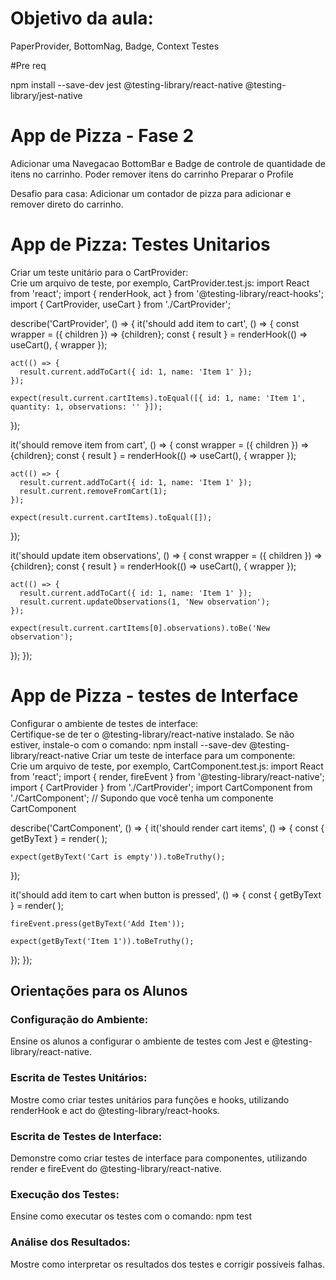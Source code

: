 # Objetivo da aula:
PaperProvider, BottomNag, Badge, Context
Testes

#Pre req

npm install --save-dev jest @testing-library/react-native @testing-library/jest-native


# App de Pizza - Fase 2
Adicionar uma Navegacao BottomBar e Badge de controle de quantidade de itens no carrinho.
Poder remover itens do carrinho
Preparar o Profile

Desafio para casa:
Adicionar um contador de pizza para adicionar e remover direto do carrinho.


# App de Pizza: Testes Unitarios

Criar um teste unitário para o CartProvider:  
Crie um arquivo de teste, por exemplo, CartProvider.test.js:
import React from 'react';
import { renderHook, act } from '@testing-library/react-hooks';
import { CartProvider, useCart } from './CartProvider';

describe('CartProvider', () => {
it('should add item to cart', () => {
const wrapper = ({ children }) => <CartProvider>{children}</CartProvider>;
const { result } = renderHook(() => useCart(), { wrapper });

    act(() => {
      result.current.addToCart({ id: 1, name: 'Item 1' });
    });

    expect(result.current.cartItems).toEqual([{ id: 1, name: 'Item 1', quantity: 1, observations: '' }]);
});

it('should remove item from cart', () => {
const wrapper = ({ children }) => <CartProvider>{children}</CartProvider>;
const { result } = renderHook(() => useCart(), { wrapper });

    act(() => {
      result.current.addToCart({ id: 1, name: 'Item 1' });
      result.current.removeFromCart(1);
    });

    expect(result.current.cartItems).toEqual([]);
});

it('should update item observations', () => {
const wrapper = ({ children }) => <CartProvider>{children}</CartProvider>;
const { result } = renderHook(() => useCart(), { wrapper });

    act(() => {
      result.current.addToCart({ id: 1, name: 'Item 1' });
      result.current.updateObservations(1, 'New observation');
    });

    expect(result.current.cartItems[0].observations).toBe('New observation');
});
});


# App de Pizza - testes de Interface

Configurar o ambiente de testes de interface:  
Certifique-se de ter o @testing-library/react-native instalado. Se não estiver, instale-o com o comando:
npm install --save-dev @testing-library/react-native
Criar um teste de interface para um componente:  
Crie um arquivo de teste, por exemplo, CartComponent.test.js:
import React from 'react';
import { render, fireEvent } from '@testing-library/react-native';
import { CartProvider } from './CartProvider';
import CartComponent from './CartComponent'; // Supondo que você tenha um componente CartComponent

describe('CartComponent', () => {
it('should render cart items', () => {
const { getByText } = render(
<CartProvider>
<CartComponent />
</CartProvider>
);

    expect(getByText('Cart is empty')).toBeTruthy();
});

it('should add item to cart when button is pressed', () => {
const { getByText } = render(
<CartProvider>
<CartComponent />
</CartProvider>
);

    fireEvent.press(getByText('Add Item'));

    expect(getByText('Item 1')).toBeTruthy();
});
});


## Orientações para os Alunos

### Configuração do Ambiente:  

Ensine os alunos a configurar o ambiente de testes com Jest e @testing-library/react-native.

### Escrita de Testes Unitários:  

Mostre como criar testes unitários para funções e hooks, utilizando renderHook e act do @testing-library/react-hooks.

### Escrita de Testes de Interface:  

Demonstre como criar testes de interface para componentes, utilizando render e fireEvent do @testing-library/react-native.

### Execução dos Testes:  

Ensine como executar os testes com o comando:
npm test

### Análise dos Resultados:  

Mostre como interpretar os resultados dos testes e corrigir possíveis falhas.
